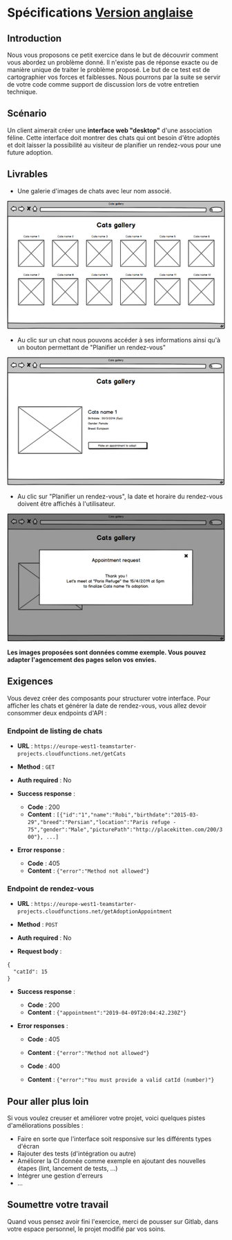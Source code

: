 # Spécifications <a href="./SPECIFICATIONS.en.md">Version anglaise</a>

## Introduction

Nous vous proposons ce petit exercice dans le but de découvrir comment vous abordez un problème donné. Il n'existe pas de réponse exacte ou de manière unique de traiter le problème proposé. Le but de ce test est de cartographier vos forces et faiblesses. Nous pourrons par la suite se servir de votre code comme support de discussion lors de votre entretien technique.

## Scénario

Un client aimerait créer une **interface web "desktop"** d'une association féline. Cette interface doit montrer des chats qui ont besoin d'être adoptés et doit laisser la possibilité au visiteur de planifier un rendez-vous pour une future adoption.

## Livrables

- Une galerie d'images de chats avec leur nom associé.

![Step 1](./step1.png "Galerie de chats")

- Au clic sur un chat nous pouvons accéder à ses informations ainsi qu'à un bouton permettant de "Planifier un rendez-vous"

![Step 2](./step2.png "Détails du chat")

- Au clic sur "Planifier un rendez-vous", la date et horaire du rendez-vous doivent être affichés à l'utilisateur.

![Step 3](./step3.png "Appointment confirmation")

**Les images proposées sont données comme exemple. Vous pouvez adapter l'agencement des pages selon vos envies.**

## Exigences

Vous devez créer des composants pour structurer votre interface. Pour afficher les chats et générer la date de rendez-vous, vous allez devoir consommer deux endpoints d'API :

### Endpoint de listing de chats

- **URL** : `https://europe-west1-teamstarter-projects.cloudfunctions.net/getCats`

- **Method** : `GET`

- **Auth required** : No

- **Success response** :

  - **Code** : 200
  - **Content** : `[{"id":"1","name":"Robi","birthdate":"2015-03-29","breed":"Persian","location":"Paris refuge - 75","gender":"Male","picturePath":"http://placekitten.com/200/300"}, ...]`

- **Error response** :
  - **Code** : 405
  - **Content** : `{"error":"Method not allowed"}`

### Endpoint de rendez-vous

- **URL** : `https://europe-west1-teamstarter-projects.cloudfunctions.net/getAdoptionAppointment`

- **Method** : `POST`

- **Auth required** : No

- **Request body** :

```
{
  "catId": 15
}
```

- **Success response** :

  - **Code** : 200
  - **Content** : `{"appointment":"2019-04-09T20:04:42.230Z"}`

- **Error responses** :

  - **Code** : 405
  - **Content** : `{"error":"Method not allowed"}`

  - **Code** : 400
  - **Content** : `{"error":"You must provide a valid catId (number)"}`

## Pour aller plus loin

Si vous voulez creuser et améliorer votre projet, voici quelques pistes d'améliorations possibles :

- Faire en sorte que l'interface soit responsive sur les différents types d'écran
- Rajouter des tests (d'intégration ou autre)
- Améliorer la CI donnée comme exemple en ajoutant des nouvelles étapes (lint, lancement de tests, ...)
- Intégrer une gestion d'erreurs
- ...

## Soumettre votre travail

Quand vous pensez avoir fini l'exercice, merci de pousser sur Gitlab, dans votre espace personnel, le projet modifié par vos soins.
